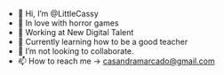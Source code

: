 - 👋 Hi, I’m @LittleCassy
- 👻 In love with horror games
- 🔨 Working at New Digital Talent
- 🌱 Currently learning how to be a good teacher
- 💞️ I’m not looking to collaborate.
- 📫 How to reach me -> casandramarcado@gmail.com

<!---
LittleCassy/LittleCassy is a ✨ special ✨ repository because its `README.md` (this file) appears on your GitHub profile.
You can click the Preview link to take a look at your changes.
--->
